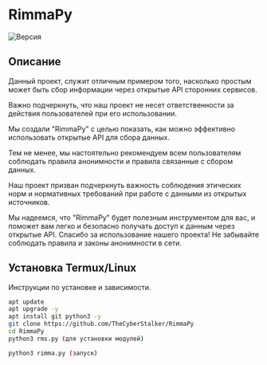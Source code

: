 # RimmaPy

![Версия](https://img.shields.io/badge/version-1.0.0-blue.svg)

## Описание

  Данный проект, служит отличным примером того, 
  насколько простым может быть сбор информации 
  через открытые API сторонних сервисов. 
  
  Важно подчеркнуть, что наш проект не несет ответственности
  за действия пользователей при его использовании.
  
  Мы создали "RimmaPy" с целью показать, как можно
  эффективно использовать открытые API для сбора данных.
  
  Тем не менее, мы настоятельно рекомендуем всем пользователям
  соблюдать правила анонимности и правила связанные с сбором данных.
  
  Наш проект призван подчеркнуть важность соблюдения этических норм
  и нормативных требований при работе с данными из открытых источников.
  
  Мы надеемся, что "RimmaPy" будет полезным инструментом для вас, и поможет
  вам легко и безопасно получать доступ к данным через открытые API.
  Спасибо за использование нашего проекта!
  Не забывайте соблюдать правила и законы анонимности в сети.

## Установка Termux/Linux

Инструкции по установке и зависимости.

```bash
apt update
apt upgrade -y
apt install git python3 -y
git clone https://github.com/TheCyberStalker/RimmaPy
cd RimmaPy
python3 rms.py (для установки модулей)

python3 rimma.py (запуск)
